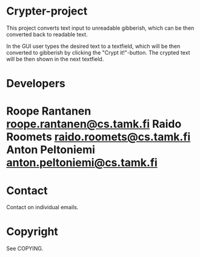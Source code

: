 Crypter-project
===============

This project converts text input to unreadable gibberish,
which can be then converted back to readable text.

In the GUI user types the desired text to a textfield, 
which will be then converted to gibberish by clicking 
the "Crypt it!"-button. The crypted text will be then 
shown in the next textfield.


Developers
==========

Roope Rantanen <roope.rantanen@cs.tamk.fi>
Raido Roomets <raido.roomets@cs.tamk.fi>
Anton Peltoniemi <anton.peltoniemi@cs.tamk.fi>
=======

Contact
=======

Contact on individual emails.


Copyright
=========

See COPYING.
